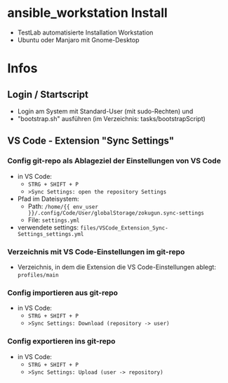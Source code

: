 # ansible_workstation Install
- TestLab automatisierte Installation Workstation
- Ubuntu oder Manjaro mit Gnome-Desktop

# Infos
## Login / Startscript
- Login am System mit Standard-User (mit sudo-Rechten) und
- "bootstrap.sh" ausführen (im Verzeichnis: tasks/bootstrapScript)
## VS Code - Extension "Sync Settings"
### Config git-repo als Ablageziel der Einstellungen von VS Code
- in VS Code:
  - `STRG + SHIFT + P`
  - `>Sync Settings: open the repository Settings`
- Pfad im Dateisystem:
  - Path: `/home/{{ env_user }}/.config/Code/User/globalStorage/zokugun.sync-settings`
  - File: `settings.yml`
- verwendete settings: `files/VSCode_Extension_Sync-Settings_settings.yml`
### Verzeichnis mit VS Code-Einstellungen im git-repo
- Verzeichnis, in dem die Extension die VS Code-Einstellungen ablegt: `profiles/main`
### Config importieren aus git-repo
- in VS Code:
  - `STRG + SHIFT + P`
  - `>Sync Settings: Download (repository -> user)`
### Config exportieren ins git-repo
- in VS Code:
  - `STRG + SHIFT + P`
  - `>Sync Settings: Upload (user -> repository)`
